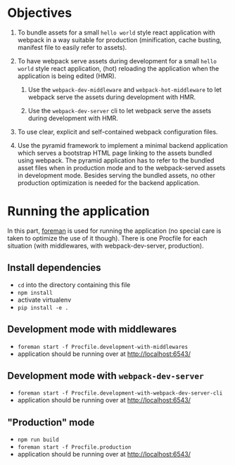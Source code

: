 Objectives
==========

1. To bundle assets for a small `hello world` style react application with
   webpack in a way suitable for production (minification, cache busting,
   manifest file to easily refer to assets).

2. To have webpack serve assets during development for a small `hello world`
   style react application, (hot) reloading the application when the
   application is being edited (HMR).

    1. Use the `webpack-dev-middleware` and `webpack-hot-middleware` to let
       webpack serve the assets during development with HMR.

    2. Use the `webpack-dev-server` cli to let webpack serve the assets during
       development with HMR.

3. To use clear, explicit and self-contained webpack configuration files.

4. Use the pyramid framework to implement a minimal backend application which
   serves a bootstrap HTML page linking to the assets bundled using webpack.
   The pyramid application has to refer to the bundled asset files when in
   production mode and to the webpack-served assets in development mode.
   Besides serving the bundled assets, no other production optimization is
   needed for the backend application.



Running the application
=======================
[foreman_github]: https://github.com/ddollar/foreman

In this part, [foreman][foreman_github] is used for running the application (no special care is taken to optimize the use of it though). There is one Procfile for each situation (with middlewares, with webpack-dev-server, production).


Install dependencies
--------------------
- `cd` into the directory containing this file
- `npm install`
- activate virtualenv
- `pip install -e .`


Development mode with middlewares
---------------------------------
- `foreman start -f Procfile.development-with-middlewares`
- application should be running over at <http://localhost:6543/>


Development mode with `webpack-dev-server`
------------------------------------------
- `foreman start -f Procfile.development-with-webpack-dev-server-cli`
- application should be running over at <http://localhost:6543/>


"Production" mode
-----------------
- `npm run build`
- `foreman start -f Procfile.production`
- application should be running over at <http://localhost:6543/>
